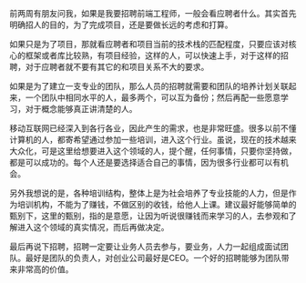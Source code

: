    前两周有朋友问我，如果是我要招聘前端工程师，一般会看应聘者什么。其实首先明确招人的目的，为了完成项目，还是要做长远的考虑和打算。

  如果只是为了项目，那就看应聘者和项目当前的技术栈的匹配程度，只要应该对核心的框架或者库比较熟，有项目经验，这样的人，可以快速上手，对于这样的招聘，对于应聘者就不要有其它的和项目关系不大的要求。

  如果是为了建立一支专业的团队，那么人员的招聘就需要和团队的培养计划关联起来，一个团队中相同水平的人，最多两个，可以互为备份；然后再配一些愿意学习，对于概念能够真正讲清楚的人。

移动互联网已经深入到各行各业，因此产生的需求，也是非常旺盛。很多以前不懂计算机的人，都寄希望通过参加一些培训，进入这个行业。虽说，现在的技术越来大众化，可是这里给想要进入这个领域的人，提个醒，任何事情，只要你坚持做，都是可以成功的。每个人还是要选择适合自己的事情，因为很多行业都可以有机会。

另外我想说的是，各种培训结构，整体上是为社会培养了专业技能的人力，但是作为培训机构，不能为了赚钱，不做区别的收钱，给他人上课。建议最好能够简单的甄别下，这里的甄别，指的是意愿，让因为听说很赚钱而来学习的人，去参观和了解进入这个领域的真实情况，而后再做决定。

最后再说下招聘，招聘一定要让业务人员去参与，要业务，人力一起组成面试团队。最好是团队的负责人，对创业公司最好是CEO。一个好的招聘能够为团队带来非常高的价值。
 